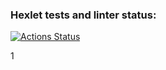 ### Hexlet tests and linter status:
[![Actions Status](https://github.com/BoCXoD-man/python-project-83/workflows/hexlet-check/badge.svg)](https://github.com/BoCXoD-man/python-project-83/actions)

1

